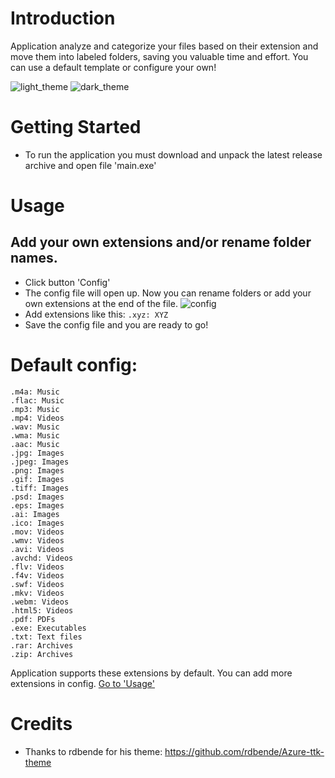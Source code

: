 # Introduction
Application analyze and categorize your files based on their extension and move them into labeled folders, saving you valuable time and effort. You can use a default template or configure your own!

![light_theme](https://github.com/Adolsik/File-Organizer/assets/75134645/09a90a65-0176-4221-8fc7-ab15fe89e5a3)
![dark_theme](https://github.com/Adolsik/File-Organizer/assets/75134645/de73ffa9-8220-400b-bf05-52026cff8323)


# Getting Started
- To run the application you must download and unpack the latest release archive and open file 'main.exe'
# Usage
## Add your own extensions and/or rename folder names.
- Click button 'Config'
- The config file will open up. Now you can rename folders or add your own extensions at the end of the file. 
![config](https://github.com/Adolsik/File-Organizer/assets/75134645/7a9b20e3-51f4-4b5c-9ad7-fde91c95e5fb)
- Add extensions like this: `.xyz: XYZ`
- Save the config file and you are ready to go!
   
# Default config:
    .m4a: Music
    .flac: Music
    .mp3: Music
    .mp4: Videos
    .wav: Music
    .wma: Music
    .aac: Music
    .jpg: Images
    .jpeg: Images
    .png: Images
    .gif: Images
    .tiff: Images
    .psd: Images
    .eps: Images
    .ai: Images
    .ico: Images
    .mov: Videos
    .wmv: Videos
    .avi: Videos
    .avchd: Videos
    .flv: Videos
    .f4v: Videos
    .swf: Videos
    .mkv: Videos
    .webm: Videos
    .html5: Videos
    .pdf: PDFs
    .exe: Executables
    .txt: Text files
    .rar: Archives
    .zip: Archives
Application supports these extensions by default. You can add more extensions in config. [Go to 'Usage'](#usage)
# Credits
- Thanks to rdbende for his theme: https://github.com/rdbende/Azure-ttk-theme

